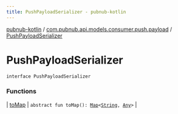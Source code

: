 ```yaml
---
title: PushPayloadSerializer - pubnub-kotlin
---
```


[pubnub-kotlin](../../index.html) / [com.pubnub.api.models.consumer.push.payload](../index.html) / [PushPayloadSerializer](./index.html)

# PushPayloadSerializer

`interface PushPayloadSerializer`

### Functions

| [toMap](to-map.html) | `abstract fun toMap(): `[`Map`](https://kotlinlang.org/api/latest/jvm/stdlib/kotlin.collections/-map/index.html)`<`[`String`](https://kotlinlang.org/api/latest/jvm/stdlib/kotlin/-string/index.html)`, `[`Any`](https://kotlinlang.org/api/latest/jvm/stdlib/kotlin/-any/index.html)`>` |

